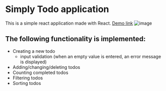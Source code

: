 # Simply Todo application

This is a simple react application made with React. [Demo link](https://ubelmach.github.io/todo-react-app/)
![image](https://user-images.githubusercontent.com/14176737/237050242-c691c12e-9f93-4577-a68a-3d0357c554e1.png)

## The following functionality is implemented:

* Creating a new todo
  * input validation (when an empty value is entered, an error message is displayed)
* Adding/changing/deleting todos
* Counting completed todos
* Filtering todos
* Sorting todos
